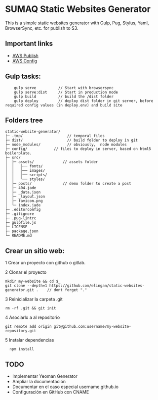 # SUMAQ Static Websites Generator

This is a simple static websites generator with Gulp, Pug, Stylus, Yaml, BrowserSync, etc. for publish to S3.

## Important links

- [AWS Publish](https://github.com/pgherveou/gulp-awspublish)
- [AWS Config](http://docs.aws.amazon.com/AWSJavaScriptSDK/guide/node-configuring.html)


## Gulp tasks: ##

```  
    gulp serve          // Start with browsersync
    gulp serve:dist     // Start in production mode
    gulp build          // build the /dist folder
    gulp deploy         // deploy dist folder in git server, before required config values (in deploy.env) and build site
```  

## Folders tree ##

```
static-website-generator/
├─ .tmp/                    // temporal files
├─ dist/                    // build folder to deploy in git
├─ node_modules/            // obviously,  node modules
├─ config/            // files to deploy in server, based on html5 boilerplate.
├─ src/
│  ├─ assets/             // assets folder
│  │   ├── fonts/
│  │   ├── images/
│  │   ├── scripts/
│  │   └── styles/
│  ├─ posts/              // demo folder to create a post
│  ├─ 404.jade
│  ├─ _data.json
│  ├─ _layout.json
│  ├─ favicon.png
│  └─ index.jade
├─ .editorconfig
├─ .gitignore
├─ .pug-lintrc
├─ gulpfile.js
├─ LICENSE
├─ package.json
└─ README.md     
```    

## Crear un sitio web: ##

1 Crear un proyecto con github o gitlab.

2 Clonar el proyecto
```  
mkdir my-website && cd $_
git clone --depth=1 https://github.com/elingan/static-websites-generator.git .    // dont forget "."
```

3 Reinicializar la carpeta .git
```
rm -rf .git && git init
```

4 Asociarlo a al repositorio
```
git remote add origin git@github.com:username/my-website-repository.git
```

5 Instalar dependencias
```
  npm install
```


## TODO

- Implementar Yeoman Generator
- Ampliar la documentación
- Documentar en el caso especial username.github.io
- Configuración en GitHub con CNAME
